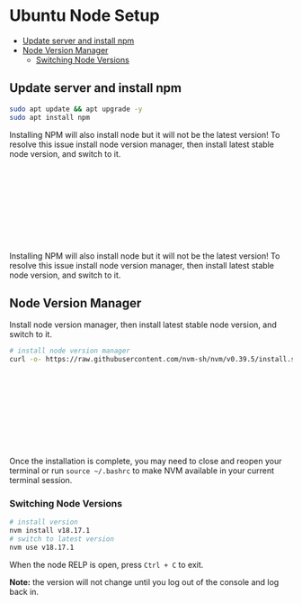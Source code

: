 # Ubuntu Node Setup
<!-- TOC -->

- [Update server and install npm](#update-server-and-install-npm)
- [Node Version Manager](#node-version-manager)
    - [Switching Node Versions](#switching-node-versions)

<!-- /TOC -->

<a id="markdown-update-server-and-install-npm" name="update-server-and-install-npm"></a>

## Update server and install npm

```bash +torchlight-bash
sudo apt update && apt upgrade -y
sudo apt install npm
```

Installing NPM will also install node but it will not be the latest version! To resolve this issue install node version manager, then install latest stable node version, and switch to it.

<div class="bx warning flex va-c">
    <svg class="icon wh-4 fs0 mr-2"><use xlink:href="/svg/naykel-ui.svg#information-circle"></use></svg>
    <div>Installing NPM will also install node but it will not be the latest version! To resolve this issue install node version manager, then install latest stable node version, and switch to it.</div>
</div>

<a id="markdown-node-version-manager" name="node-version-manager"></a>

## Node Version Manager

Install node version manager, then install latest stable node version, and switch to it.

```bash +torchlight-bash
# install node version manager
curl -o- https://raw.githubusercontent.com/nvm-sh/nvm/v0.39.5/install.sh | bash
```


<div class="bx warning flex va-c">
    <svg class="icon wh-4 fs0 mr-2"><use xlink:href="/svg/naykel-ui.svg#exclamation-circle"></use></svg>
    <div>Once the installation is complete, you may need to close and reopen your terminal or run <code>source ~/.bashrc</code> to make NVM available in your current terminal session.</div>
</div>

<a id="markdown-switching-node-versions" name="switching-node-versions"></a>

### Switching Node Versions

```bash +torchlight-bash
# install version
nvm install v18.17.1
# switch to latest version
nvm use v18.17.1
```

<!-- $ nvm use 16
Now using node v16.9.1 (npm v7.21.1)
$ node -v
v16.9.1
$ nvm use 14
Now using node v14.18.0 (npm v6.14.15)
$ node -v
v14.18.0
$ nvm install 12
Now using node v12.22.6 (npm v6.14.5)
$ node -v
v12.22.6 -->


When the node RELP is open, press `Ctrl + C` to exit.

**Note:** the version will not change until you log out of the console and log back in.



